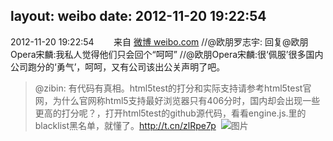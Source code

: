 layout: weibo
date: 2012-11-20 19:22:54
---
<meta name="referrer" content="no-referrer" />

2012-11-20 19:22:54  &nbsp;&nbsp;&nbsp;&nbsp;&nbsp;&nbsp; 来自 <a href="http://weibo.com/" rel="nofollow">微博 weibo.com</a>
//@欧朋罗志宇: 回复@欧朋Opera宋麟:我私人觉得他们只会回个“呵呵” //@欧朋Opera宋麟:很‘佩服’很多国内公司跑分的‘勇气’，呵呵，又有公司该出公关声明了吧。
>  @zibin: 有代码有真相。html5test的打分和实际支持请参考html5test官网，为什么官网称html5支持最好浏览器只有406分时，国内却会出现一些更高的打分呢？，打开html5test的github源代码，看看engine.js.里的blacklist黑名单，就懂了。http://t.cn/zlRpe7p ​​​
>  ![图片](https://ww1.sinaimg.cn/large/651d3bbcjw1dy1hbrujc0j.jpg)
